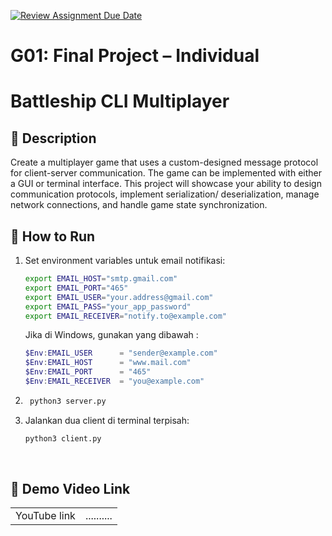 [![Review Assignment Due Date](https://classroom.github.com/assets/deadline-readme-button-22041afd0340ce965d47ae6ef1cefeee28c7c493a6346c4f15d667ab976d596c.svg)](https://classroom.github.com/a/P48HpVIQ)
# G01: Final Project – Individual


# Battleship CLI Multiplayer

## **📜 Description**
  Create a multiplayer game that uses a custom-designed message protocol for client-server
communication. The game can be implemented with either a GUI or terminal interface. This
project will showcase your ability to design communication protocols, implement serialization/
deserialization, manage network connections, and handle game state synchronization.

## **🚀 How to Run**
1. Set environment variables untuk email notifikasi:
    ```bash
    export EMAIL_HOST="smtp.gmail.com"
    export EMAIL_PORT="465"
    export EMAIL_USER="your.address@gmail.com"
    export EMAIL_PASS="your_app_password"
    export EMAIL_RECEIVER="notify.to@example.com"
    ```
    Jika di Windows, gunakan yang dibawah :
    ```PowerShell
    $Env:EMAIL_USER      = "sender@example.com"
    $Env:EMAIL_HOST      = "www.mail.com"
    $Env:EMAIL_PORT      = "465"
    $Env:EMAIL_RECEIVER  = "you@example.com"
    ```
2. ```bash
    python3 server.py
    ```
3. Jalankan dua client di terminal terpisah:
    ```bash
    python3 client.py
    ```

<br>

## **🎥 Demo Video Link**
<table>
  <tr>
    <td>YouTube link</td>
    <td>..........</td>
  </tr>
</table> 
  </tr>
</table> 

<br>
